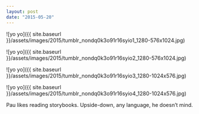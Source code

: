 ```yaml
---
layout: post
date: "2015-05-20"
---
```


![yo yo]({{ site.baseurl }}/assets/images/2015/tumblr_nondq0k3o91r16syio1_1280-576x1024.jpg)

![yo yo]({{ site.baseurl }}/assets/images/2015/tumblr_nondq0k3o91r16syio2_1280-576x1024.jpg)

![yo yo]({{ site.baseurl }}/assets/images/2015/tumblr_nondq0k3o91r16syio3_1280-1024x576.jpg)

![yo yo]({{ site.baseurl }}/assets/images/2015/tumblr_nondq0k3o91r16syio4_1280-1024x576.jpg)

Pau likes reading storybooks. Upside-down, any language, he doesn’t mind.
